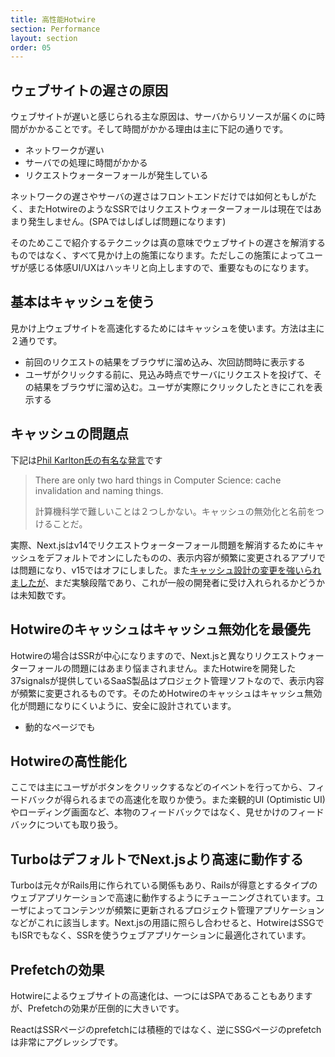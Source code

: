 ```yaml
---
title: 高性能Hotwire
section: Performance
layout: section
order: 05
---
```


## ウェブサイトの遅さの原因

ウェブサイトが遅いと感じられる主な原因は、サーバからリソースが届くのに時間がかかることです。そして時間がかかる理由は主に下記の通りです。

* ネットワークが遅い
* サーバでの処理に時間がかかる
* リクエストウォーターフォールが発生している

ネットワークの遅さやサーバの遅さはフロントエンドだけでは如何ともしがたく、またHotwireのようなSSRではリクエストウォーターフォールは現在ではあまり発生しません。(SPAではしばしば問題になります)

そのためここで紹介するテクニックは真の意味でウェブサイトの遅さを解消するものではなく、すべて見かけ上の施策になります。ただしこの施策によってユーザが感じる体感UI/UXはハッキリと向上しますので、重要なものになります。

## 基本はキャッシュを使う

見かけ上ウェブサイトを高速化するためにはキャッシュを使います。方法は主に２通りです。

* 前回のリクエストの結果をブラウザに溜め込み、次回訪問時に表示する
* ユーザがクリックする前に、見込み時点でサーバにリクエストを投げて、その結果をブラウザに溜め込む。ユーザが実際にクリックしたときにこれを表示する

## キャッシュの問題点

下記は[Phil Karlton氏の有名な発言](https://martinfowler.com/bliki/TwoHardThings.html)です

> There are only two hard things in Computer Science: cache invalidation and naming things.
>
> 計算機科学で難しいことは２つしかない。キャッシュの無効化と名前をつけることだ。

実際、Next.jsはv14でリクエストウォーターフォール問題を解消するためにキャッシュをデフォルトでオンにしたものの、表示内容が頻繁に変更されるアプリでは問題になり、v15ではオフにしました。また[キャッシュ設計の変更を強いられましたが](https://nextjs.org/blog/our-journey-with-caching)、まだ実験段階であり、これが一般の開発者に受け入れられるかどうかは未知数です。

## Hotwireのキャッシュはキャッシュ無効化を最優先

Hotwireの場合はSSRが中心になりますので、Next.jsと異なりリクエストウォーターフォールの問題にはあまり悩まされません。またHotwireを開発した37signalsが提供しているSaaS製品はプロジェクト管理ソフトなので、表示内容が頻繁に変更されるものです。そのためHotwireのキャッシュはキャッシュ無効化が問題になりにくいように、安全に設計されています。

* 動的なページでも

## Hotwireの高性能化 

ここでは主にユーザがボタンをクリックするなどのイベントを行ってから、フィードバックが得られるまでの高速化を取りか使う。また楽観的UI (Optimistic UI)やローディング画面など、本物のフィードバックではなく、見せかけのフィードバックについても取り扱う。

## TurboはデフォルトでNext.jsより高速に動作する

Turboは元々がRails用に作られている関係もあり、Railsが得意とするタイプのウェブアプリケーションで高速に動作するようにチューニングされています。ユーザによってコンテンツが頻繁に更新されるプロジェクト管理アプリケーションなどがこれに該当します。Next.jsの用語に照らし合わせると、HotwireはSSGでもISRでもなく、SSRを使うウェブアプリケーションに最適化されています。

## Prefetchの効果

Hotwireによるウェブサイトの高速化は、一つにはSPAであることもありますが、Prefetchの効果が圧倒的に大きいです。

ReactはSSRページのprefetchには積極的ではなく、逆にSSGページのprefetchは非常にアグレッシブです。
